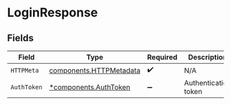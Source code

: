 # LoginResponse


## Fields

| Field                                                              | Type                                                               | Required                                                           | Description                                                        |
| ------------------------------------------------------------------ | ------------------------------------------------------------------ | ------------------------------------------------------------------ | ------------------------------------------------------------------ |
| `HTTPMeta`                                                         | [components.HTTPMetadata](../../models/components/httpmetadata.md) | :heavy_check_mark:                                                 | N/A                                                                |
| `AuthToken`                                                        | [*components.AuthToken](../../models/components/authtoken.md)      | :heavy_minus_sign:                                                 | Authentication token                                               |